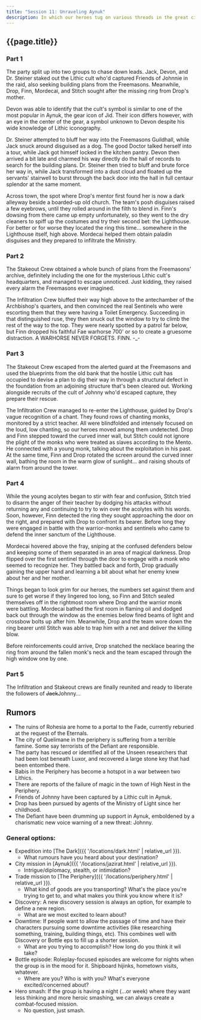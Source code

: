 ```yaml
---
title: "Session 11: Unraveling Aynuk"
description: In which our heroes tug on various threads in the great city of Aynuk.
---
```


## {{page.title}}

### Part 1

The party split up into two groups to chase down leads. Jack, Devon, and Dr. Steiner staked out the Lithic cult who'd captured Friends of Johnnie in the raid, also seeking building plans from the Freemasons. Meanwhile, Drop, Finn, Mordecai, and Stitch sought after the missing ring from Drop's mother.

Devon was able to identify that the cult's symbol is similar to one of the most popular in Aynuk, the gear icon of Jid. Their icon differs however, with an eye in the center of the gear, a symbol unknown to Devon despite his wide knowledge of Lithic iconography.

Dr. Steiner attempted to bluff her way into the Freemasons Guildhall, while Jack snuck around disguised as a dog. The good Doctor talked herself into a tour, while Jack got himself locked in the kitchen pantry. Devon then arrived a bit late and charmed his way directly do the hall of records to search for the building plans. Dr. Steiner then tried to bluff and brute force her way in, while Jack transformed into a dust cloud and floated up the servants' stairwell to burst through the back door into the hall in full centaur splendor at the same moment.

Across town, the spot where Drop's mentor first found her is now a dark alleyway beside a boarded-up old church. The team's posh disguises raised a few eyebrows, until they rolled around in the filth to blend in. Finn's dowsing from there came up empty unfortunately, so they went to the dry cleaners to spiff up the costumes and try their second bet: the Lighthouse. For better or for worse they located the ring this time... somewhere in the Lighthouse itself, high above. Mordecai helped them obtain paladin disguises and they prepared to infiltrate the Ministry.

### Part 2

The Stakeout Crew obtained a whole bunch of plans from the Freemasons' archive, definitely including the one for the mysterious Lithic cult's headquarters, and managed to escape unnoticed. Just kidding, they raised every alarm the Freemasons ever imagined.

The Infiltration Crew bluffed their way high above to the antechamber of the Archbishop's quarters, and then convinced the real Sentinels who were escorting them that they were having a Toilet Emergency. Succeeding in that distinguished ruse, they then snuck out the window to try to climb the rest of the way to the top. They were nearly spotted by a patrol far below, but Finn dropped his faithful Fae warhorse 700' or so to create a gruesome distraction. A WARHORSE NEVER FORGETS. FINN. -_-

### Part 3

The Stakeout Crew escaped from the alerted guard at the Freemasons and used the blueprints from the old bank that the hostile Lithic cult has occupied to devise a plan to dig their way in through a structural defect in the foundation from an adjoining structure that's been cleared out. Working alongside recruits of the cult of Johnny who'd escaped capture, they prepare their rescue.

The Infiltration Crew managed to re-enter the Lighthouse, guided by Drop's vague recognition of a chant. They found rows of chanting monks, monitored by a strict teacher. All were blindfolded and intensely focused on the loud, low chanting, so our heroes moved among them undetected. Drop and Finn stepped toward the curved inner wall, but Stitch could not ignore the plight of the monks who were treated as slaves according to the Mento. He connected with a young monk, talking about the exploitation in his past. At the same time, Finn and Drop rotated the screen around the curved inner wall, bathing the room in the warm glow of sunlight... and raising shouts of alarm from around the tower.

### Part 4

While the young acolytes began to stir with fear and confusion, Stitch tried to disarm the anger of their teacher by dodging his attacks without returning any and continuing to try to win over the acolytes with his words. Soon, however, Finn detected the ring they sought approaching the door on the right, and prepared with Drop to confront its bearer. Before long they were engaged in battle with the warrior-monks and sentinels who came to defend the inner sanctum of the Lighthouse. 

Mordecai hovered above the fray, sniping at the confused defenders below and keeping some of them separated in an area of magical darkness. Drop flipped over the first sentinel through the door to engage with a monk who seemed to recognize her. They battled back and forth, Drop gradually gaining the upper hand and learning a bit about what her enemy knew about her and her mother. 

Things began to look grim for our heroes, the numbers set against them and sure to get worse if they lingered too long, so Finn and Stitch sealed themselves off in the rightmost room where Drop and the warrior monk were battling. Mordecai bathed the first room in flaming oil and dodged back out through the window as the enemies below fired beams of light and crossbow bolts up after him. Meanwhile, Drop and the team wore down the ring bearer until Stitch was able to trap him with a net and deliver the killing blow.

Before reinforcements could arrive, Drop snatched the necklace bearing the ring from around the fallen monk's neck and the team escaped through the high window one by one.

### Part 5

The Infiltration and Stakeout crews are finally reunited and ready to liberate the followers of ~~Jack~~Johnny...

## Rumors
* The ruins of Rohesia are home to a portal to the Fade, currently reburied at the request of the Eternals.
* The city of Quelimane in the periphery is suffering from a terrible famine. Some say terrorists of the Defiant are responsible.
* The party has rescued or identified all of the Unseen researchers that had been lost beneath Luxor, and recovered a large stone key that had been entombed there.
* Babis in the Periphery has become a hotspot in a war between two Lithics.
* There are reports of the failure of magic in the town of High Nest in the Periphery.
* Friends of Johnny have been captured by a Lithic cult in Aynuk.
* Drop has been pursued by agents of the Ministry of Light since her childhood.
* The Defiant have been drumming up support in Aynuk, emboldened by a charismatic new voice warning of a new threat: Johnny.

### General options:
* Expedition into [The Dark]({{ '/locations/dark.html' | relative_url }}).
  * What rumours have you heard about your destination?
* City mission in [Aynuk]({{ '/locations/jazirat.html' | relative_url }}).
  * Intrigue/diplomacy, stealth, or intimidation?
* Trade mission to [The Periphery]({{ '/locations/periphery.html' | relative_url }}).
  * What kind of goods are you transporting? What's the place you're trying to get to, and what makes you think you know where it is?
* Discovery: A new discovery session is always an option, for example to define a new region.
  * What are we most excited to learn about?
* Downtime: If people want to allow the passage of time and have their characters pursuing some downtime activities (like researching something, training, building things, etc). This combines well with Discovery or Bottle eps to fill up a shorter session.
  * What are you trying to accomplish? How long do you think it wil take?
* Bottle episode: Roleplay-focused episodes are welcome for nights when the group is in the mood for it. Shipboard hijinks, hometown visits, whatever.
  * Where are you? Who is with you? What's everyone excited/concerned about?
* Hero smash: If the group is having a night (...or week) where they want less thinking and more heroic smashing, we can always create a combat-focused mission.
  * No question, just smash.
